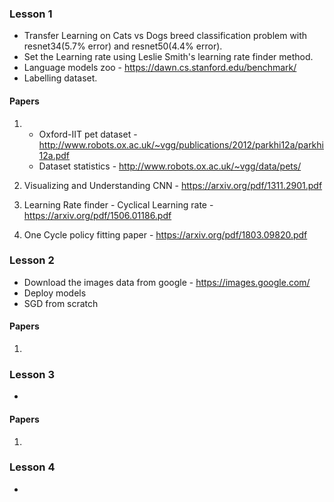 ### Lesson 1
- Transfer Learning on Cats vs Dogs breed classification problem with resnet34(5.7% error) and resnet50(4.4% error).
- Set the Learning rate using Leslie Smith's learning rate finder method.
- Language models zoo - https://dawn.cs.stanford.edu/benchmark/
- Labelling dataset.
#### Papers
1. - Oxford-IIT pet dataset - http://www.robots.ox.ac.uk/~vgg/publications/2012/parkhi12a/parkhi12a.pdf
   - Dataset statistics - http://www.robots.ox.ac.uk/~vgg/data/pets/
   
2. Visualizing and Understanding CNN - https://arxiv.org/pdf/1311.2901.pdf
3. Learning Rate finder - Cyclical Learning rate - https://arxiv.org/pdf/1506.01186.pdf
4. One Cycle policy fitting paper - https://arxiv.org/pdf/1803.09820.pdf

### Lesson 2
- Download the images data from google - https://images.google.com/
- Deploy models
- SGD from scratch

#### Papers
1. 



### Lesson 3
- 


#### Papers
1. 


### Lesson 4
- 
